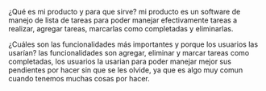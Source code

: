 ¿Qué es mi producto y para que sirve?
mi producto es un software de manejo de lista de tareas para poder manejar efectivamente tareas a realizar, agregar tareas, marcarlas como completadas y eliminarlas. 

¿Cuáles son las funcionalidades más importantes y porque los usuarios las usarían?
las funcionalidades son agregar, eliminar y marcar tareas como completadas, los usuarios la usarian para poder manejar mejor sus pendientes por hacer sin que se les olvide, ya que es algo muy comun cuando tenemos muchas cosas por hacer. 